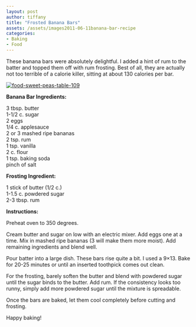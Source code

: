 ```yaml
---
layout: post
author: tiffany
title: "Frosted Banana Bars"
assets: /assets/images2011-06-11banana-bar-recipe
categories: 
- Baking
- Food
---
```


These banana bars were absolutely delightful. I added a hint of rum to the batter and topped them off with rum frosting. Best of all, they are actually not too terrible of a calorie killer, sitting at about 130 calories per bar.

[![](jekyll_uploads/2011/06/food-sweet-peas-table-109-575x431.jpg "food-sweet-peas-table-109")](http://www.sweetpeonies.com/2011/06/banana-bar-recipe/food-sweet-peas-table-109/)

**Banana Bar Ingredients:**

3 tbsp. butter  
1-1/2 c. sugar  
2 eggs  
1/4 c. applesauce  
2 or 3 mashed ripe bananas  
2 tsp. rum  
1 tsp. vanilla  
2 c. flour  
1 tsp. baking soda  
pinch of salt

**Frosting Ingredient:**

1 stick of butter (1/2 c.)  
1-1.5 c. powdered sugar  
2-3 tbsp. rum

**Instructions:**

Preheat oven to 350 degrees.

Cream butter and sugar on low with an electric mixer. Add eggs one at a time. Mix in mashed ripe bananas (3 will make them more moist). Add remaining ingredients and blend well.

Pour batter into a large dish. These bars rise quite a bit. I used a 9×13\. Bake for 20-25 minutes or until an inserted toothpick comes out clean.

For the frosting, barely soften the butter and blend with powdered sugar until the sugar binds to the butter. Add rum. If the consistency looks too runny, simply add more powdered sugar until the mixture is spreadable.

Once the bars are baked, let them cool completely before cutting and frosting.

Happy baking!